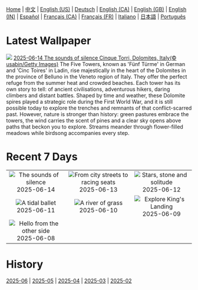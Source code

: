 [Home](../README.md) | [中文](zh-CN.md) | [English (US)](en-US.md) | [Deutsch](de-DE.md) | [English (CA)](en-CA.md) | [English (GB)](en-GB.md) | [English (IN)](en-IN.md) | [Español](es-ES.md) | [Français (CA)](fr-CA.md) | [Français (FR)](fr-FR.md) | [Italiano](it-IT.md) | [日本語](ja-JP.md) | [Português](pt-BR.md)

# Latest Wallpaper
![](https://www.bing.com/th?id=OHR.DolomitiEstate_EN-CA4112246625_UHD.jpg)
[2025-06-14 The sounds of silence Cinque Torri, Dolomites, Italy(© usabin/Getty Images)](https://www.bing.com/th?id=OHR.DolomitiEstate_EN-CA4112246625_UHD.jpg)
The Five Towers, known as 'Fünf Türme' in German and 'Cinc Toires' in Ladin, rise majestically in the heart of the Dolomites in the province of Belluno in the Veneto region of Italy. They offer the perfect refuge from the summer heat and crowded beaches. Each tower has its own story to tell: of ancient civilisations, adventurous hikers, daring climbers and distant battles. Shaped by time and weather, these Dolomite spires played a strategic role during the First World War, and it is still possible today to explore the trenches and remnants of that conflict-scarred past. However, nature is stronger than history: green pastures embrace the towers, the wind carries the scent of pines and a clear sky opens above paths that beckon you to explore. Streams meander through flower-filled meadows while birdsong accompanies every step.

# Recent 7 Days
|  |  |  |
|:---:|:---:|:---:|
| ![](https://www.bing.com/th?id=OHR.DolomitiEstate_EN-CA4112246625_400x240.jpg "The sounds of silence") 2025-06-14 | ![](https://www.bing.com/th?id=OHR.CanadianGPQuebec_EN-CA4428568673_400x240.jpg "From city streets to racing seats") 2025-06-13 | ![](https://www.bing.com/th?id=OHR.BigBendChisos_EN-CA9916478769_400x240.jpg "Stars, stone and solitude") 2025-06-12 |
| ![](https://www.bing.com/th?id=OHR.FlamingosNamibia_EN-CA9758738139_400x240.jpg "A tidal ballet") 2025-06-11 | ![](https://www.bing.com/th?id=OHR.AerialEverglades_EN-CA9574870148_400x240.jpg "A river of grass") 2025-06-10 | ![](https://www.bing.com/th?id=OHR.DubrovnikTwilight_EN-CA9404404543_400x240.jpg "Explore King's Landing") 2025-06-09 |
| ![](https://www.bing.com/th?id=OHR.StellarSeaLions_EN-CA9034182046_400x240.jpg "Hello from the other side") 2025-06-08 |  |  |

# History
[2025-06](../archives/wallpaper/en-CA/w_2025_06.md) | [2025-05](../archives/wallpaper/en-CA/w_2025_05.md) | [2025-04](../archives/wallpaper/en-CA/w_2025_04.md) | [2025-03](../archives/wallpaper/en-CA/w_2025_03.md) | [2025-02](../archives/wallpaper/en-CA/w_2025_02.md)
